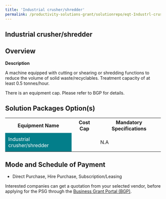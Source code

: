 ```yaml
---
title: 'Industrial crusher/shredder'
permalink: /productivity-solutions-grant/solutionrepo/eqt-Industrl-crushrshrddr-Envronmntl-Srvcs
---
```


## Industrial crusher/shredder

## Overview

**Description**

A machine equipped with cutting or shearing or shredding functions to reduce the volume of solid waste/recyclables. Treatment capacity of at least 0.5 tonnes/hour.

There is an equipment cap. Please refer to BGP for details.

## Solution Packages Option(s)

<table>
<tr>
<th><b>Equipment Name</b></th>
<th><b>Cost Cap</b></th>
<th><b>Mandatory Specifications</b></th>
</tr>
<tr>
<td style='padding: 10px; background-color: #037E8A; color: #FFFFFF;'>Industrial crusher/shredder</td>
<td style='padding: 10px;'></td>
<td style='padding: 10px;'>N.A</td>
</tr>
</table>

## Mode and Schedule of Payment

 - Direct Purchase, Hire Purchase, Subscription/Leasing

Interested companies can get a quotation from your selected vendor, before applying for the PSG through the <a href='https://www.businessgrants.gov.sg/' target='_blank' rel='noopener'>Business Grant Portal (BGP)</a>.

<script src="/jquery/resize-tables.js"></script>
